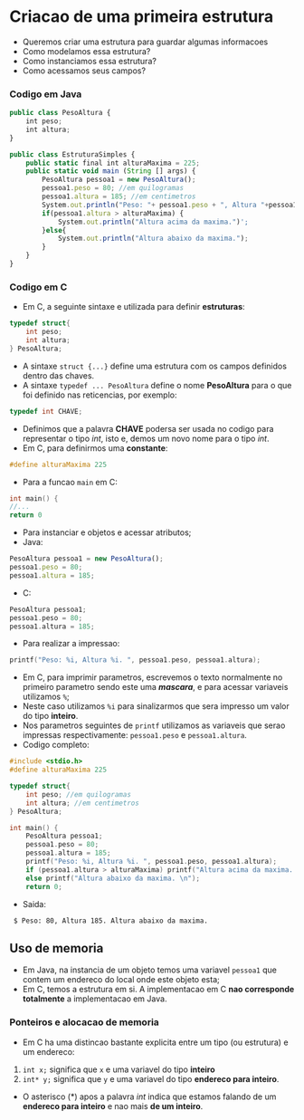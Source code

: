 # Criacao de uma primeira estrutura
- Queremos criar uma estrutura para guardar algumas informacoes
- Como modelamos essa estrutura?
- Como instanciamos essa estrutura?
- Como acessamos seus campos?

### Codigo em Java
```javascript
public class PesoAltura {
    int peso;
    int altura;
}
```
```javascript
public class EstruturaSimples {
    public static final int alturaMaxima = 225;
    public static void main (String [] args) {
        PesoAltura pessoa1 = new PesoAltura();
        pessoa1.peso = 80; //em quilogramas
        pessoa1.altura = 185; //em centimetros
        System.out.println("Peso: "+ pessoa1.peso + ", Altura "+pessoa1.altura+".");
        if(pessoa1.altura > alturaMaxima) {
            System.out.println("Altura acima da maxima.")';
        }else{
            System.out.println("Altura abaixo da maxima.");
        }
    }
}
```
### Codigo em C
- Em C, a seguinte sintaxe e utilizada para definir **estruturas**:
```c++
typedef struct{
    int peso;
    int altura;
} PesoAltura;
```
- A sintaxe `struct {...}` define uma estrutura com os campos definidos dentro das chaves.
- A sintaxe `typedef ... PesoAltura` define o nome **PesoAltura** para o que foi definido nas reticencias, por exemplo:
```c++
typedef int CHAVE;
```
- Definimos que a palavra **CHAVE** podersa ser usada no codigo para representar o tipo _int_, isto e, demos um novo nome para o tipo _int_.
- Em C, para definirmos uma **constante**:
```c++
#define alturaMaxima 225
```
- Para a funcao `main` em C:
```c++
int main() {
//...
return 0
```
- Para instanciar e objetos e acessar atributos;
- Java:
```javascript
PesoAltura pessoa1 = new PesoAltura();
pessoa1.peso = 80;
pessoa1.altura = 185;
```
- C:
```c++
PesoAltura pessoa1;
pessoa1.peso = 80;
pessoa1.altura = 185;
```
- Para realizar a impressao:
```c++
printf("Peso: %i, Altura %i. ", pessoa1.peso, pessoa1.altura);
```
- Em C, para imprimir parametros, escrevemos o texto normalmente no primeiro parametro sendo este uma **_mascara_**, e para acessar variaveis utilizamos `%`;
- Neste caso utilizamos `%i` para sinalizarmos que sera impresso um valor do tipo **inteiro**.
- Nos parametros seguintes de `printf` utilizamos as variaveis que serao impressas respectivamente: `pessoa1.peso` e `pessoa1.altura`. 
- Codigo completo:
```c++
#include <stdio.h>
#define alturaMaxima 225

typedef struct{
    int peso; //em quilogramas
    int altura; //em centimetros
} PesoAltura;

int main() {
    PesoAltura pessoa1;
    pessoa1.peso = 80;
    pessoa1.altura = 185;
    printf("Peso: %i, Altura %i. ", pessoa1.peso, pessoa1.altura);
    if (pessoa1.altura > alturaMaxima) printf("Altura acima da maxima. \n");
    else printf("Altura abaixo da maxima. \n");
    return 0;
```
- Saida:
```shell
 $ Peso: 80, Altura 185. Altura abaixo da maxima.
```

## Uso de memoria
- Em Java, na instancia de um objeto temos uma variavel `pessoa1` que contem um endereco do local onde este objeto esta;
- Em C, temos a estrutura em si. A implementacao em C **nao corresponde totalmente** a implementacao em Java.
### Ponteiros e alocacao de memoria
- Em C ha uma distincao bastante explicita entre um tipo (ou estrutura) e um endereco:
1. `int x;` significa que `x` e uma variavel do tipo **inteiro**
2. `int* y;` significa que `y` e uma variavel do tipo **endereco para inteiro**.
- O asterisco (*) apos a palavra _int_ indica que estamos falando de um **endereco para inteiro** e nao mais **de um inteiro**.
